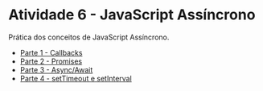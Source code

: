# Atividade 6 - JavaScript Assíncrono

Prática dos conceitos de JavaScript Assíncrono.

- [Parte 1 - Callbacks](./parte-1/index.js)
- [Parte 2 - Promises](./parte-2/index.js)
- [Parte 3 - Async/Await](./parte-3/index.js)
- [Parte 4 - setTimeout e setInterval](./parte-4/index.js)
